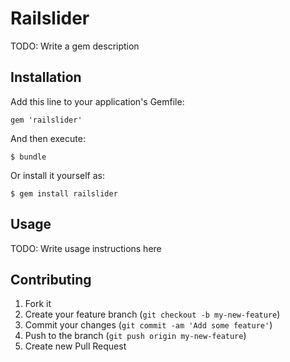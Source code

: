 # Railslider

TODO: Write a gem description

## Installation

Add this line to your application's Gemfile:

    gem 'railslider'

And then execute:

    $ bundle

Or install it yourself as:

    $ gem install railslider

## Usage

TODO: Write usage instructions here

## Contributing

1. Fork it
2. Create your feature branch (`git checkout -b my-new-feature`)
3. Commit your changes (`git commit -am 'Add some feature'`)
4. Push to the branch (`git push origin my-new-feature`)
5. Create new Pull Request
